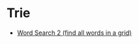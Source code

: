 # Trie

* [Word Search 2 (find all words in a grid)](https://leetcode.com/problems/word-search-ii/)
